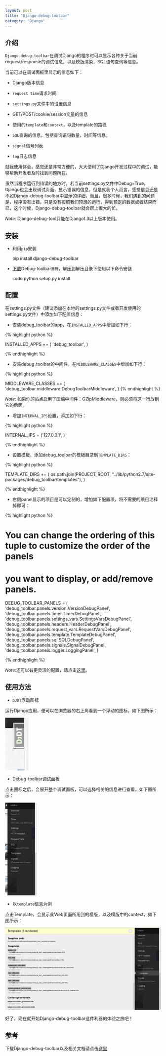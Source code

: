 ```yaml
---
layout: post
title: "Django-debug-toolbar"
category: "Django"
---
```


## 介绍

`Django-debug-toolbar`在调试Django的程序时可以显示各种关于当前request/response的调试信息，以及模版渲染，SQL语句查询等信息。

当前可以在调试面板里显示的信息如下：

* Django版本信息  

* `request time`请求时间  

* `settings.py`文件中的设置信息

* GET/POST/cookie/session变量的信息

* 使用的`template`和`context`，以及template的路径

* `SQL`查询的信息，包括查询语句数量，时间等信息。  

* `signal`信号列表  

* `log`日志信息  

就我使用体会，感觉还是非常方便的，大大便利了Django开发过程中的调试，能够帮助开发者及时找到问题所在。

虽然当程序运行到错误的地方时，若当前settings.py文件中Debug=True，Django也会出现调试页面，显示错误的信息，但是就我个人而言，感觉信息还是不如Django-debug-toolbar中显示的详细，而且，很多时候，我们遇到的问题是，程序没有出错，只是没有按照我们预想的运行，得到预定的数据或者结果而已，这个时候，Django-debug-toolbar就会帮上很大的忙。


*Note*: Django-debug-tool只能在Django1.3以上版本使用。
<!-- more -->

## 安装

* 利用`pip`安装

	pip install django-debug-toolbar

* [下载](https://pypi.python.org/pypi/django-debug-toolbar)Debug-toolbar`源码`，解压到解压目录下使用以下命令安装

	sudo python setup.py install


## 配置

在settings.py文件（建议添加在本地的settings.py文件或者开发使用的settings.py文件）中添加如下配置信息：

* 安装debug_toolbar的app，在`INSTALLED_APPS`中增加如下行：

{% highlight python %}

INSTALLED_APPS += (
    'debug_toolbar',
)

{% endhighlight %}

* 安装debug_toolbar的中间件，在`MIDDLEWARE_CLASSES`中增加如下行：

{% highlight python %}

MIDDLEWARE_CLASSES += (
    'debug_toolbar.middleware.DebugToolbarMiddleware',
)
{% endhighlight %}

*Note*: 如果你的站点启用了压缩中间件：GZipMiddleware，则必须将这一行放到它的后面。

* 增加`INTERNAL_IPS`设置，添加如下行：

{% highlight python %}

INTERNAL_IPS = ('127.0.0.1', )

{% endhighlight %}

* 设置模板，添加debug_toolbar的模板目录到`TEMPLATE_DIRS`：

{% highlight python %}

TEMPLATE_DIRS += (
    os.path.join(PROJECT_ROOT, "../lib/python2.7/site-packages/debug_toolbar/templates"),
)

{% endhighlight %}


*  右侧panel显示的项目是可以定制的，增加如下配置项，将不需要的项目注释掉即可：

{% highlight python %}

# You can change the ordering of this tuple to customize the order of the panels
# you want to display, or add/remove panels.
DEBUG_TOOLBAR_PANELS = (
    'debug_toolbar.panels.version.VersionDebugPanel',
    'debug_toolbar.panels.timer.TimerDebugPanel',
    'debug_toolbar.panels.settings_vars.SettingsVarsDebugPanel',
    'debug_toolbar.panels.headers.HeaderDebugPanel',
    'debug_toolbar.panels.request_vars.RequestVarsDebugPanel',
    'debug_toolbar.panels.template.TemplateDebugPanel',
    'debug_toolbar.panels.sql.SQLDebugPanel',
    'debug_toolbar.panels.signals.SignalDebugPanel',
    'debug_toolbar.panels.logger.LoggingPanel',
)

{% endhighlight %}


*Note*:还可以有更灵活的配置，请点击[这里](https://pypi.python.org/pypi/django-debug-toolbar)。


## 使用方法

* `DJDT`浮动图标

运行Django应用，便可以在浏览器的右上角看到一个浮动的图标，如下图所示：

![浮动图标](/assets/images/django-debug-toolbar/toolbar-hide.png)


* Debug-toolbar调试面板

点击图标之后，会展开整个调试面板，可以选择相关的信息进行查看，如下图所示：

![调试面板](/assets/images/django-debug-toolbar/toolbar-expand.png)

* 以`template`信息为例

点击Template，会显示此Web页面所用到的模版，以及模版中的context，如下图所示：

![template信息](/assets/images/django-debug-toolbar/template-detail.png)

好了，现在就开始Django-debug-toolbar这件利器的体验之旅吧！



## 参考

下载Django-debug-toolbar以及相关文档请点击[这里](https://pypi.python.org/pypi/django-debug-toolbar)
